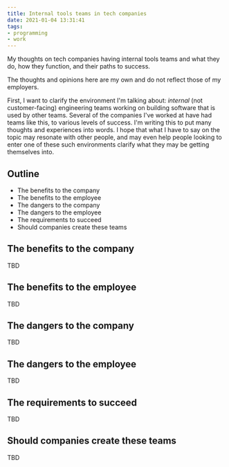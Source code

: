 ```yaml
---
title: Internal tools teams in tech companies
date: 2021-01-04 13:31:41
tags:
- programming
- work
---
```


My thoughts on tech companies having internal tools teams and what they do, how they function, and their paths to success.

<!-- more -->

The thoughts and opinions here are my own and do not reflect those of my employers.

First, I want to clarify the environment I'm talking about: _internal_ (not customer-facing) engineering teams working on building software that is used by other teams. Several of the companies I've worked at have had teams like this, to various levels of success. I'm writing this to put many thoughts and experiences into words. I hope that what I have to say on the topic may resonate with other people, and may even help people looking to enter one of these such environments clarify what they may be getting themselves into.

## Outline

- The benefits to the company
- The benefits to the employee
- The dangers to the company
- The dangers to the employee
- The requirements to succeed
- Should companies create these teams

## The benefits to the company

TBD

## The benefits to the employee

TBD

## The dangers to the company

TBD

## The dangers to the employee

TBD

## The requirements to succeed

TBD

## Should companies create these teams

TBD
